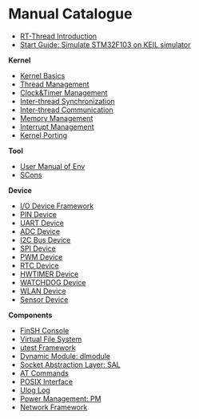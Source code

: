 # Manual Catalogue

- [RT-Thread Introduction](introduction/introduction.md)
- [Start Guide: Simulate STM32F103 on KEIL simulator](quick-start/quick-start.md)

**Kernel**

- [Kernel Basics](basic/basic.md)
- [Thread Management](thread/thread.md)
- [Clock&Timer Management](timer/timer.md)
- [Inter-thread Synchronization](thread-sync/thread-sync.md)
- [Inter-thread Communication](thread-comm/thread-comm.md)
- [Memory Management](memory/memory.md)
- [Interrupt Management](interrupt/interrupt.md)
- [Kernel Porting](kernel-porting/kernel-porting.md)

**Tool**

- [User Manual of Env](env/env.md)
- [SCons](scons/scons.md)

**Device**

- [I/O Device Framework](device/device.md)
- [PIN Device](device/pin/pin.md)
- [UART Device](device/uart/uart.md)
- [ADC Device](device/adc/adc.md)
- [I2C Bus Device](device/i2c/i2c.md)
- [SPI Device](device/spi/spi.md)
- [PWM Device](device/pwm/pwm.md)
- [RTC Device](device/rtc/rtc.md)
- [HWTIMER Device](device/hwtimer/hwtimer.md)
- [WATCHDOG Device](device/watchdog/watchdog.md)
- [WLAN Device](device/wlan/wlan.md)
- [Sensor Device](device/sensor/sensor.md)

**Components**

- [FinSH Console](finsh/finsh.md)
- [Virtual File System](filesystem/README.md)
- [utest Framework](utest/utest.md)
- [Dynamic Module: dlmodule](dlmodule/README.md)
- [Socket Abstraction Layer: SAL](sal/sal.md)
- [AT Commands](at/at.md)
- [POSIX Interface](posix/README.md)
- [Ulog Log](ulog/ulog.md)
- [Power Management: PM](pm/pm.md)
- [Network Framework](network/network.md)

